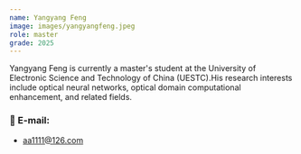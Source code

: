 ```yaml
---
name: Yangyang Feng
image: images/yangyangfeng.jpeg
role: master
grade: 2025
---
```


Yangyang Feng is currently a master's student at the University of Electronic Science and Technology of China (UESTC).His research interests include optical neural networks, optical domain computational enhancement, and related fields.

### 📧 E-mail:
- aa1111@126.com
